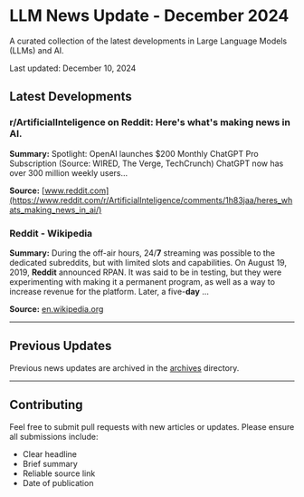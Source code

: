 # LLM News Update - December 2024

A curated collection of the latest developments in Large Language Models (LLMs) and AI.

Last updated: December 10, 2024

## Latest Developments

### r/ArtificialInteligence on Reddit: Here's what's making news in AI.
**Summary:** Spotlight: OpenAI launches $200 Monthly ChatGPT Pro Subscription (Source: WIRED, The Verge, TechCrunch) ChatGPT now has over 300 million weekly users…

**Source:** [www.reddit.com](https://www.reddit.com/r/ArtificialInteligence/comments/1h83jaa/heres_whats_making_news_in_ai/)

### Reddit - Wikipedia
**Summary:** During the off-air hours, 24/<strong>7</strong> streaming was possible to the dedicated subreddits, but with limited slots and capabilities. On August 19, 2019, <strong>Reddit</strong> announced RPAN. It was said to be in testing, but they were experimenting with making it a permanent program, as well as a way to increase revenue for the platform. Later, a five-<strong>day</strong> ...

**Source:** [en.wikipedia.org](https://en.wikipedia.org/wiki/Reddit)

---

## Previous Updates

Previous news updates are archived in the [archives](./archives) directory.

---

## Contributing

Feel free to submit pull requests with new articles or updates. Please ensure all submissions include:
- Clear headline
- Brief summary
- Reliable source link
- Date of publication
